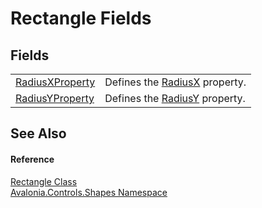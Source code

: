 # Rectangle Fields




## Fields
<table>
<tr>
<td><a href="F_Avalonia_Controls_Shapes_Rectangle_RadiusXProperty">RadiusXProperty</a></td>
<td>Defines the <a href="P_Avalonia_Controls_Shapes_Rectangle_RadiusX">RadiusX</a> property.</td>
</tr>
<tr>
<td><a href="F_Avalonia_Controls_Shapes_Rectangle_RadiusYProperty">RadiusYProperty</a></td>
<td>Defines the <a href="P_Avalonia_Controls_Shapes_Rectangle_RadiusY">RadiusY</a> property.</td>
</tr>
</table>

## See Also


#### Reference
<a href="T_Avalonia_Controls_Shapes_Rectangle">Rectangle Class</a>  
<a href="N_Avalonia_Controls_Shapes">Avalonia.Controls.Shapes Namespace</a>  
